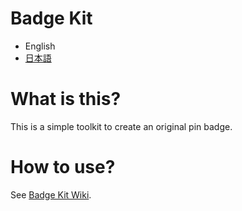 Badge Kit
=========

- English
- [日本語](README.ja.md)

# What is this?

This is a simple toolkit to create an original pin badge.

# How to use?

See [Badge Kit Wiki](https://github.com/ms0503/BadgeKit/wiki/How-to-use).
